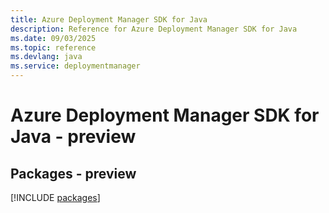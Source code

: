 ```yaml
---
title: Azure Deployment Manager SDK for Java
description: Reference for Azure Deployment Manager SDK for Java
ms.date: 09/03/2025
ms.topic: reference
ms.devlang: java
ms.service: deploymentmanager
---
```

# Azure Deployment Manager SDK for Java - preview
## Packages - preview
[!INCLUDE [packages](deployment-manager-index.md)]